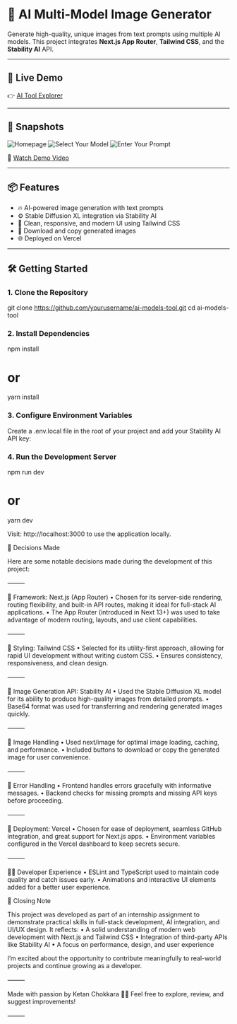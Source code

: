 # 🧠 AI Multi-Model Image Generator

Generate high-quality, unique images from text prompts using multiple AI models. This project integrates **Next.js App Router**, **Tailwind CSS**, and the **Stability AI** API.

---

## 🚀 Live Demo

👉 [AI Tool Explorer](https://ai-tools-explorer-ketan-sa5l-6yiplsy0o-ketan-chokkaras-projects.vercel.app/)

---

## 📸 Snapshots

![Homepage](https://github.com/user-attachments/assets/8e56a949-a8fb-4bcc-bc5b-adf63737f900)
![Select Your Model](https://github.com/user-attachments/assets/e7637b79-7821-420f-b1e7-7a72984a9d0b)
![Enter Your Prompt](https://github.com/user-attachments/assets/f2facae6-197a-45c2-8d8a-485b0b473013)

🎥 [Watch Demo Video](https://drive.google.com/file/d/1FMcABS_asKqMoSGKizecs2IAY4vY1w-1/view?usp=drive_link)

---

## 📦 Features

- 🔥 AI-powered image generation with text prompts
- ⚙️ Stable Diffusion XL integration via Stability AI
- 🎯 Clean, responsive, and modern UI using Tailwind CSS
- 💾 Download and copy generated images
- 🌐 Deployed on Vercel


---

## 🛠️ Getting Started

### 1. Clone the Repository

git clone https://github.com/yourusername/ai-models-tool.git
cd ai-models-tool

### 2. Install Dependencies

npm install
# or
yarn install

### 3. Configure Environment Variables

Create a .env.local file in the root of your project and add your Stability AI API key:

### 4. Run the Development Server

npm run dev
# or
yarn dev

Visit: http://localhost:3000 to use the application locally.

🧠 Decisions Made

Here are some notable decisions made during the development of this project:

⸻

🧱 Framework: Next.js (App Router)
	•	Chosen for its server-side rendering, routing flexibility, and built-in API routes, making it ideal for full-stack AI applications.
	•	The App Router (introduced in Next 13+) was used to take advantage of modern routing, layouts, and use client capabilities.

⸻

🎨 Styling: Tailwind CSS
	•	Selected for its utility-first approach, allowing for rapid UI development without writing custom CSS.
	•	Ensures consistency, responsiveness, and clean design.

⸻

🔌 Image Generation API: Stability AI
	•	Used the Stable Diffusion XL model for its ability to produce high-quality images from detailed prompts.
	•	Base64 format was used for transferring and rendering generated images quickly.

⸻

💾 Image Handling
	•	Used next/image for optimal image loading, caching, and performance.
	•	Included buttons to download or copy the generated image for user convenience.

⸻

🧪 Error Handling
	•	Frontend handles errors gracefully with informative messages.
	•	Backend checks for missing prompts and missing API keys before proceeding.

⸻

🚀 Deployment: Vercel
	•	Chosen for ease of deployment, seamless GitHub integration, and great support for Next.js apps.
	•	Environment variables configured in the Vercel dashboard to keep secrets secure.

⸻

🧑‍💻 Developer Experience
	•	ESLint and TypeScript used to maintain code quality and catch issues early.
	•	Animations and interactive UI elements added for a better user experience.

 🙌 Closing Note

This project was developed as part of an internship assignment to demonstrate practical skills in full-stack development, AI integration, and UI/UX design. It reflects:
	•	A solid understanding of modern web development with Next.js and Tailwind CSS
	•	Integration of third-party APIs like Stability AI
	•	A focus on performance, design, and user experience

I’m excited about the opportunity to contribute meaningfully to real-world projects and continue growing as a developer.

⸻

Made with passion by Ketan Chokkara 👨‍💻
Feel free to explore, review, and suggest improvements!

⸻


